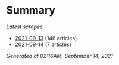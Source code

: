 # Summary
*Latest scrapes*
* [2021-09-13](https://github.com/nuuuwan/news_lk/blob/data/news_lk.2021-09-13.json) (146 articles)
* [2021-09-14](https://github.com/nuuuwan/news_lk/blob/data/news_lk.2021-09-14.json) (7 articles)

*Generated at 02:16AM, September 14, 2021*
